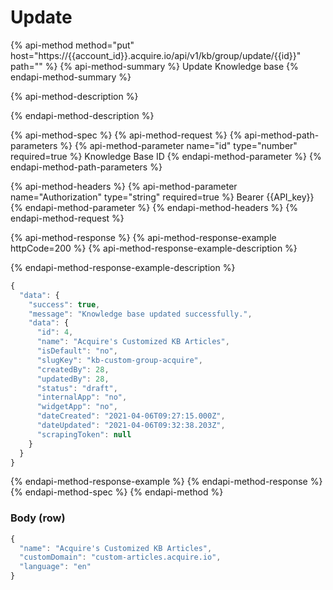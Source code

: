 # Update

{% api-method method="put" host="https://{{account\_id}}.acquire.io/api/v1/kb/group/update/{{id}}" path="" %}
{% api-method-summary %}
Update Knowledge base
{% endapi-method-summary %}

{% api-method-description %}

{% endapi-method-description %}

{% api-method-spec %}
{% api-method-request %}
{% api-method-path-parameters %}
{% api-method-parameter name="id" type="number" required=true %}
Knowledge Base ID
{% endapi-method-parameter %}
{% endapi-method-path-parameters %}

{% api-method-headers %}
{% api-method-parameter name="Authorization" type="string" required=true %}
Bearer {{API\_key}}
{% endapi-method-parameter %}
{% endapi-method-headers %}
{% endapi-method-request %}

{% api-method-response %}
{% api-method-response-example httpCode=200 %}
{% api-method-response-example-description %}

{% endapi-method-response-example-description %}

```javascript
{
  "data": {
    "success": true,
    "message": "Knowledge base updated successfully.",
    "data": {
      "id": 4,
      "name": "Acquire's Customized KB Articles",
      "isDefault": "no",
      "slugKey": "kb-custom-group-acquire",
      "createdBy": 28,
      "updatedBy": 28,
      "status": "draft",
      "internalApp": "no",
      "widgetApp": "no",
      "dateCreated": "2021-04-06T09:27:15.000Z",
      "dateUpdated": "2021-04-06T09:32:38.203Z",
      "scrapingToken": null
    }
  }
}
```
{% endapi-method-response-example %}
{% endapi-method-response %}
{% endapi-method-spec %}
{% endapi-method %}

### Body \(row\)

```javascript
{
  "name": "Acquire's Customized KB Articles",
  "customDomain": "custom-articles.acquire.io",
  "language": "en"
}
```


